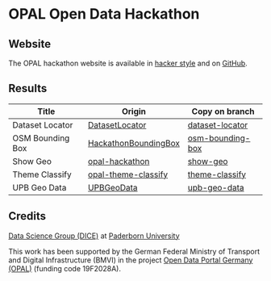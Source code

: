 # OPAL Open Data Hackathon

## Website

The OPAL hackathon website is available in [hacker style](https://projekt-opal.github.io/hackathon/) and on [GitHub](https://github.com/projekt-opal/hackathon/blob/gh-pages/index.md).


## Results

| Title  | Origin | Copy on branch |
| ------ | ------ | -------------- |
| Dataset Locator  | [DatasetLocator](https://github.com/G0URAB/DatasetLocator) | [dataset-locator](https://github.com/projekt-opal/hackathon/tree/dataset-locator) |
| OSM Bounding Box | [HackathonBoundingBox](https://github.com/adibaba/HackathonBoundingBox) | [osm-bounding-box](https://github.com/projekt-opal/hackathon/tree/osm-bounding-box) |
| Show Geo | [opal-hackathon](https://github.com/nikit91/opal-hackathon) | [show-geo](https://github.com/projekt-opal/hackathon/tree/show-geo) |
| Theme Classify | [opal-theme-classify](https://github.com/aalexandrasilva/opal-theme-classify.git) | [theme-classify](https://github.com/projekt-opal/hackathon/tree/theme-classify) |
| UPB Geo Data | [UPBGeoData](https://github.com/fxk8y/UPBGeoData) | [upb-geo-data](https://github.com/projekt-opal/hackathon/tree/upb-geo-data) |


## Credits

[Data Science Group (DICE)](https://dice-research.org/) at [Paderborn University](https://www.uni-paderborn.de/)

This work has been supported by the German Federal Ministry of Transport and Digital Infrastructure (BMVI) in the project [Open Data Portal Germany (OPAL)](http://projekt-opal.de/) (funding code 19F2028A).
